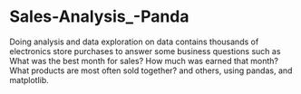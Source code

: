 # Sales-Analysis_-Panda
Doing analysis and data exploration on data contains thousands of electronics store purchases to answer some business questions such as What was the best month for sales? How much was earned that month? What products are most often sold together? and others, using pandas, and matplotlib.
